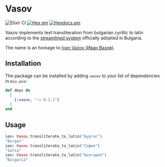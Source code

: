 # Vasov

![Elixir CI](https://github.com/Efesto/vasov/workflows/Elixir%20CI/badge.svg)
[![Hex pm](https://img.shields.io/hexpm/v/vasov.svg?style=flat)](https://hex.pm/packages/vasov)
[![Hexdocs.pm](https://img.shields.io/badge/hex-docs-lightgreen.svg)](https://hexdocs.pm/vasov/)

<!-- MDOC !-->

Vasov implements text transliteration from bulgarian cyrillic to latin according to the [streamlined system](https://assets.publishing.service.gov.uk/government/uploads/system/uploads/attachment_data/file/1105090/ROMANIZATION_OF_BULGARIAN_with_examples.pdf) officially adopted in Bulgaria.

The name is an homage to [Ivan Vazov (Иван Вазов)](https://en.wikipedia.org/wiki/Ivan_Vazov).

## Installation

The package can be installed by adding `vasov` to your list of dependencies in `mix.exs`:

```elixir
def deps do
  [
    {:vasov, "~> 0.2.1"}
  ]
end
```

## Usage

```Elixir
iex> Vasov.transliterate_to_latin("Бургас")
"Burgas"
iex> Vasov.transliterate_to_latin("София")
"Sofia"
iex> Vasov.transliterate_to_latin("България")
"Bulgaria"
```

